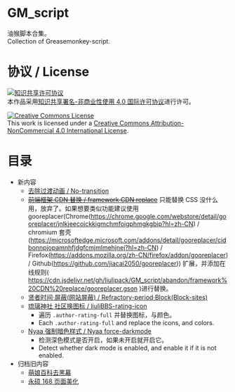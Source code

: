 # GM_script
油猴脚本合集。  
Collection of Greasemonkey-script.

# 协议 / License
[![知识共享许可协议](https://i.creativecommons.org/l/by-nc/4.0/88x31.png)](https://creativecommons.org/licenses/by-nc/4.0/deed.zh)  
本作品采用[知识共享署名-非商业性使用 4.0 国际许可协议](https://creativecommons.org/licenses/by-nc/4.0/deed.zh)进行许可。

[![Creative Commons License](https://i.creativecommons.org/l/by-nc/4.0/88x31.png)](https://creativecommons.org/licenses/by-nc/4.0/deed.en)  
This work is licensed under a [Creative Commons Attribution-NonCommercial 4.0 International License](https://creativecommons.org/licenses/by-nc/4.0/deed.en).

# 目录
- 新内容
	- [去除过渡动画 / No-transition](https://cdn.jsdelivr.net/gh/liulipack/GM_script/No-transition/No-transition-latest.user.js)
	- ~~[前端框架 CDN 替换 / framework CDN replace](https://cdn.jsdelivr.net/gh/liulipack/GM_script/abandon/framework%20CDN%20replace/framework%20CDN%20replace-latest.user.js)~~ 只能替换 CSS 没什么用，放弃了。如果想要类似功能建议使用 gooreplacer(Chrome(https://chrome.google.com/webstore/detail/gooreplacer/jnlkjeecojckkigmchmfoigphmgkgbip?hl=zh-CN) / chromium 套壳(https://microsoftedge.microsoft.com/addons/detail/gooreplacer/cidbonnpjopamnhfjdgfcmjmlmehjnej?hl=zh-CN) / Firefox(https://addons.mozilla.org/zh-CN/firefox/addon/gooreplacer) / Github(https://github.com/jiacai2050/gooreplacer)) 扩展，并添加在线规则( https://cdn.jsdelivr.net/gh/liulipack/GM_script/abandon/framework%20CDN%20replace/gooreplacer.gson )进行替换。
	- [贤者时间·屏蔽(网站屏蔽) / Refractory-period·Block(Block-sites)](https://cdn.jsdelivr.net/gh/liulipack/GM_script/Block-sites/Block-sites-latest.user.js)
	- [琉璃神社 社区换图标 / liuliBBS-rating-icon](https://cdn.jsdelivr.net/gh/liulipack/GM_script/liuliBBS-rating-icon/liuliBBS-rating-icon-01.user.js)
		- 遍历 `.author-rating-full` 并替换图标，与颜色。
		- Each `.author-rating-full` and replace the icons, and colors.
	- [Nyaa 强制暗色样式 / Nyaa force-darkmode](https://github.com/liulipack/GM_script/tree/master/Nyaa%20orce-darkmode/Nyaa%20force-darkmode-01.user.js)
		- 检测深色模式是否开启，如果未开启就开启它。
		- Detect whether dark mode is enabled, and enable it if it is not enabled.
- 归档旧内容
	- [萌娘百科去黑幕](https://cdn.jsdelivr.net/gh/liulipack/GM_script/archive/moegirl-Remove-shady/萌百-去黑幕-0.4.user.js)
	- [永硕 168 页面美化](https://cdn.jsdelivr.net/gh/liulipack/GM_script/archive/prettify-ys168/永硕%20168%20页面美化-0.4.user.js)
